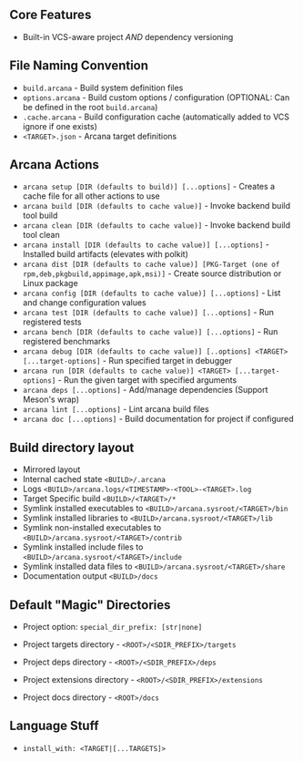 
## Core Features

 * Built-in VCS-aware project *AND* dependency versioning

## File Naming Convention

 * `build.arcana` - Build system definition files
 * `options.arcana` - Build custom options / configuration (OPTIONAL: Can be defined in the root `build.arcana`)
 * `.cache.arcana` - Build configuration cache (automatically added to VCS ignore if one exists)
 * `<TARGET>.json` - Arcana target definitions

## Arcana Actions

 * `arcana setup [DIR (defaults to build)] [...options]` - Creates a cache file for all other actions to use
 * `arcana build [DIR (defaults to cache value)]` - Invoke backend build tool build
 * `arcana clean [DIR (defaults to cache value)]` - Invoke backend build tool clean
 * `arcana install [DIR (defaults to cache value)] [...options]` - Installed build artifacts (elevates with polkit)
 * `arcana dist [DIR (defaults to cache value)] [PKG-Target (one of rpm,deb,pkgbuild,appimage,apk,msi)]` - Create source distribution or Linux package
 * `arcana config [DIR (defaults to cache value)] [...options]` - List and change configuration values
 * `arcana test [DIR (defaults to cache value)] [...options]` - Run registered tests
 * `arcana bench [DIR (defaults to cache value)] [...options]` - Run registered benchmarks
 * `arcana debug [DIR (defaults to cache value)] [..options] <TARGET> [...target-options]` - Run specified target in debugger
 * `arcana run [DIR (defaults to cache value)] <TARGET> [...target-options]` - Run the given target with specified arguments
 * `arcana deps [...options]` - Add/manage dependencies (Support Meson's wrap)
 * `arcana lint [...options]` - Lint arcana build files
 * `arcana doc [...options]` - Build documentation for project if configured

## Build directory layout

 * Mirrored layout
 * Internal cached state `<BUILD>/.arcana`
 * Logs `<BUILD>/arcana.logs/<TIMESTAMP>-<TOOL>-<TARGET>.log`
 * Target Specific build `<BUILD>/<TARGET>/*`
 * Symlink installed executables to `<BUILD>/arcana.sysroot/<TARGET>/bin`
 * Symlink installed libraries to `<BUILD>/arcana.sysroot/<TARGET>/lib`
 * Symlink non-installed executables to `<BUILD>/arcana.sysroot/<TARGET>/contrib`
 * Symlink installed include files to `<BUILD>/arcana.sysroot/<TARGET>/include`
 * Symlink installed data files to `<BUILD>/arcana.sysroot/<TARGET>/share`
 * Documentation output `<BUILD>/docs`

## Default "Magic" Directories

 * Project option: `special_dir_prefix: [str|none]`

 * Project targets directory - `<ROOT>/<SDIR_PREFIX>/targets`
 * Project deps directory - `<ROOT>/<SDIR_PREFIX>/deps`
 * Project extensions directory - `<ROOT>/<SDIR_PREFIX>/extensions`
 * Project docs directory - `<ROOT>/docs`


## Language Stuff

 * `install_with: <TARGET|[...TARGETS]>`
